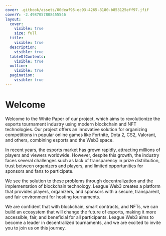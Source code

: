 ```yaml
---
cover: .gitbook/assets/00deaf95-ec93-4265-8180-b853125eff97.jfif
coverY: -2.4987057808455546
layout:
  cover:
    visible: true
    size: full
  title:
    visible: true
  description:
    visible: true
  tableOfContents:
    visible: true
  outline:
    visible: true
  pagination:
    visible: true
---
```


# Welcome

Welcome to the White Paper of our project, which aims to revolutionize the esports tournament industry using modern blockchain and NFT technologies. Our project offers an innovative solution for organizing competitions in popular online games like Fortnite, Dota 2, CS2, Valorant, and others, combining esports and the Web3 space.

In recent years, the esports market has grown rapidly, attracting millions of players and viewers worldwide. However, despite this growth, the industry faces several challenges such as lack of transparency in prize distribution, trust between organizers and players, and limited opportunities for sponsors and fans to participate.

We see the solution to these problems through decentralization and the implementation of blockchain technology. League Web3 creates a platform that provides players, organizers, and sponsors with a secure, transparent, and fair environment for hosting tournaments.

We are confident that with blockchain, smart contracts, and NFTs, we can build an ecosystem that will change the future of esports, making it more accessible, fair, and beneficial for all participants. League Web3 aims to become a leader in decentralized tournaments, and we are excited to invite you to join us on this journey.

